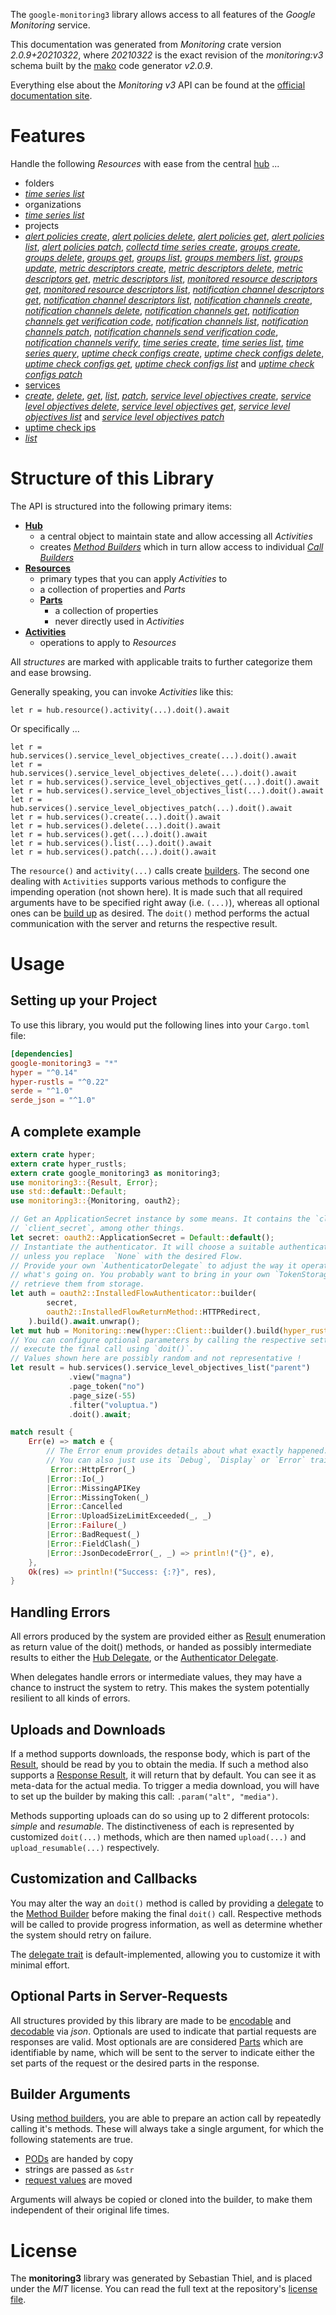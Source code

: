 <!---
DO NOT EDIT !
This file was generated automatically from 'src/mako/api/README.md.mako'
DO NOT EDIT !
-->
The `google-monitoring3` library allows access to all features of the *Google Monitoring* service.

This documentation was generated from *Monitoring* crate version *2.0.9+20210322*, where *20210322* is the exact revision of the *monitoring:v3* schema built by the [mako](http://www.makotemplates.org/) code generator *v2.0.9*.

Everything else about the *Monitoring* *v3* API can be found at the
[official documentation site](https://cloud.google.com/monitoring/api/).
# Features

Handle the following *Resources* with ease from the central [hub](https://docs.rs/google-monitoring3/2.0.9+20210322/google_monitoring3/Monitoring) ... 

* folders
 * [*time series list*](https://docs.rs/google-monitoring3/2.0.9+20210322/google_monitoring3/api::FolderTimeSeryListCall)
* organizations
 * [*time series list*](https://docs.rs/google-monitoring3/2.0.9+20210322/google_monitoring3/api::OrganizationTimeSeryListCall)
* projects
 * [*alert policies create*](https://docs.rs/google-monitoring3/2.0.9+20210322/google_monitoring3/api::ProjectAlertPolicyCreateCall), [*alert policies delete*](https://docs.rs/google-monitoring3/2.0.9+20210322/google_monitoring3/api::ProjectAlertPolicyDeleteCall), [*alert policies get*](https://docs.rs/google-monitoring3/2.0.9+20210322/google_monitoring3/api::ProjectAlertPolicyGetCall), [*alert policies list*](https://docs.rs/google-monitoring3/2.0.9+20210322/google_monitoring3/api::ProjectAlertPolicyListCall), [*alert policies patch*](https://docs.rs/google-monitoring3/2.0.9+20210322/google_monitoring3/api::ProjectAlertPolicyPatchCall), [*collectd time series create*](https://docs.rs/google-monitoring3/2.0.9+20210322/google_monitoring3/api::ProjectCollectdTimeSeryCreateCall), [*groups create*](https://docs.rs/google-monitoring3/2.0.9+20210322/google_monitoring3/api::ProjectGroupCreateCall), [*groups delete*](https://docs.rs/google-monitoring3/2.0.9+20210322/google_monitoring3/api::ProjectGroupDeleteCall), [*groups get*](https://docs.rs/google-monitoring3/2.0.9+20210322/google_monitoring3/api::ProjectGroupGetCall), [*groups list*](https://docs.rs/google-monitoring3/2.0.9+20210322/google_monitoring3/api::ProjectGroupListCall), [*groups members list*](https://docs.rs/google-monitoring3/2.0.9+20210322/google_monitoring3/api::ProjectGroupMemberListCall), [*groups update*](https://docs.rs/google-monitoring3/2.0.9+20210322/google_monitoring3/api::ProjectGroupUpdateCall), [*metric descriptors create*](https://docs.rs/google-monitoring3/2.0.9+20210322/google_monitoring3/api::ProjectMetricDescriptorCreateCall), [*metric descriptors delete*](https://docs.rs/google-monitoring3/2.0.9+20210322/google_monitoring3/api::ProjectMetricDescriptorDeleteCall), [*metric descriptors get*](https://docs.rs/google-monitoring3/2.0.9+20210322/google_monitoring3/api::ProjectMetricDescriptorGetCall), [*metric descriptors list*](https://docs.rs/google-monitoring3/2.0.9+20210322/google_monitoring3/api::ProjectMetricDescriptorListCall), [*monitored resource descriptors get*](https://docs.rs/google-monitoring3/2.0.9+20210322/google_monitoring3/api::ProjectMonitoredResourceDescriptorGetCall), [*monitored resource descriptors list*](https://docs.rs/google-monitoring3/2.0.9+20210322/google_monitoring3/api::ProjectMonitoredResourceDescriptorListCall), [*notification channel descriptors get*](https://docs.rs/google-monitoring3/2.0.9+20210322/google_monitoring3/api::ProjectNotificationChannelDescriptorGetCall), [*notification channel descriptors list*](https://docs.rs/google-monitoring3/2.0.9+20210322/google_monitoring3/api::ProjectNotificationChannelDescriptorListCall), [*notification channels create*](https://docs.rs/google-monitoring3/2.0.9+20210322/google_monitoring3/api::ProjectNotificationChannelCreateCall), [*notification channels delete*](https://docs.rs/google-monitoring3/2.0.9+20210322/google_monitoring3/api::ProjectNotificationChannelDeleteCall), [*notification channels get*](https://docs.rs/google-monitoring3/2.0.9+20210322/google_monitoring3/api::ProjectNotificationChannelGetCall), [*notification channels get verification code*](https://docs.rs/google-monitoring3/2.0.9+20210322/google_monitoring3/api::ProjectNotificationChannelGetVerificationCodeCall), [*notification channels list*](https://docs.rs/google-monitoring3/2.0.9+20210322/google_monitoring3/api::ProjectNotificationChannelListCall), [*notification channels patch*](https://docs.rs/google-monitoring3/2.0.9+20210322/google_monitoring3/api::ProjectNotificationChannelPatchCall), [*notification channels send verification code*](https://docs.rs/google-monitoring3/2.0.9+20210322/google_monitoring3/api::ProjectNotificationChannelSendVerificationCodeCall), [*notification channels verify*](https://docs.rs/google-monitoring3/2.0.9+20210322/google_monitoring3/api::ProjectNotificationChannelVerifyCall), [*time series create*](https://docs.rs/google-monitoring3/2.0.9+20210322/google_monitoring3/api::ProjectTimeSeryCreateCall), [*time series list*](https://docs.rs/google-monitoring3/2.0.9+20210322/google_monitoring3/api::ProjectTimeSeryListCall), [*time series query*](https://docs.rs/google-monitoring3/2.0.9+20210322/google_monitoring3/api::ProjectTimeSeryQueryCall), [*uptime check configs create*](https://docs.rs/google-monitoring3/2.0.9+20210322/google_monitoring3/api::ProjectUptimeCheckConfigCreateCall), [*uptime check configs delete*](https://docs.rs/google-monitoring3/2.0.9+20210322/google_monitoring3/api::ProjectUptimeCheckConfigDeleteCall), [*uptime check configs get*](https://docs.rs/google-monitoring3/2.0.9+20210322/google_monitoring3/api::ProjectUptimeCheckConfigGetCall), [*uptime check configs list*](https://docs.rs/google-monitoring3/2.0.9+20210322/google_monitoring3/api::ProjectUptimeCheckConfigListCall) and [*uptime check configs patch*](https://docs.rs/google-monitoring3/2.0.9+20210322/google_monitoring3/api::ProjectUptimeCheckConfigPatchCall)
* [services](https://docs.rs/google-monitoring3/2.0.9+20210322/google_monitoring3/api::Service)
 * [*create*](https://docs.rs/google-monitoring3/2.0.9+20210322/google_monitoring3/api::ServiceCreateCall), [*delete*](https://docs.rs/google-monitoring3/2.0.9+20210322/google_monitoring3/api::ServiceDeleteCall), [*get*](https://docs.rs/google-monitoring3/2.0.9+20210322/google_monitoring3/api::ServiceGetCall), [*list*](https://docs.rs/google-monitoring3/2.0.9+20210322/google_monitoring3/api::ServiceListCall), [*patch*](https://docs.rs/google-monitoring3/2.0.9+20210322/google_monitoring3/api::ServicePatchCall), [*service level objectives create*](https://docs.rs/google-monitoring3/2.0.9+20210322/google_monitoring3/api::ServiceServiceLevelObjectiveCreateCall), [*service level objectives delete*](https://docs.rs/google-monitoring3/2.0.9+20210322/google_monitoring3/api::ServiceServiceLevelObjectiveDeleteCall), [*service level objectives get*](https://docs.rs/google-monitoring3/2.0.9+20210322/google_monitoring3/api::ServiceServiceLevelObjectiveGetCall), [*service level objectives list*](https://docs.rs/google-monitoring3/2.0.9+20210322/google_monitoring3/api::ServiceServiceLevelObjectiveListCall) and [*service level objectives patch*](https://docs.rs/google-monitoring3/2.0.9+20210322/google_monitoring3/api::ServiceServiceLevelObjectivePatchCall)
* [uptime check ips](https://docs.rs/google-monitoring3/2.0.9+20210322/google_monitoring3/api::UptimeCheckIp)
 * [*list*](https://docs.rs/google-monitoring3/2.0.9+20210322/google_monitoring3/api::UptimeCheckIpListCall)




# Structure of this Library

The API is structured into the following primary items:

* **[Hub](https://docs.rs/google-monitoring3/2.0.9+20210322/google_monitoring3/Monitoring)**
    * a central object to maintain state and allow accessing all *Activities*
    * creates [*Method Builders*](https://docs.rs/google-monitoring3/2.0.9+20210322/google_monitoring3/client::MethodsBuilder) which in turn
      allow access to individual [*Call Builders*](https://docs.rs/google-monitoring3/2.0.9+20210322/google_monitoring3/client::CallBuilder)
* **[Resources](https://docs.rs/google-monitoring3/2.0.9+20210322/google_monitoring3/client::Resource)**
    * primary types that you can apply *Activities* to
    * a collection of properties and *Parts*
    * **[Parts](https://docs.rs/google-monitoring3/2.0.9+20210322/google_monitoring3/client::Part)**
        * a collection of properties
        * never directly used in *Activities*
* **[Activities](https://docs.rs/google-monitoring3/2.0.9+20210322/google_monitoring3/client::CallBuilder)**
    * operations to apply to *Resources*

All *structures* are marked with applicable traits to further categorize them and ease browsing.

Generally speaking, you can invoke *Activities* like this:

```Rust,ignore
let r = hub.resource().activity(...).doit().await
```

Or specifically ...

```ignore
let r = hub.services().service_level_objectives_create(...).doit().await
let r = hub.services().service_level_objectives_delete(...).doit().await
let r = hub.services().service_level_objectives_get(...).doit().await
let r = hub.services().service_level_objectives_list(...).doit().await
let r = hub.services().service_level_objectives_patch(...).doit().await
let r = hub.services().create(...).doit().await
let r = hub.services().delete(...).doit().await
let r = hub.services().get(...).doit().await
let r = hub.services().list(...).doit().await
let r = hub.services().patch(...).doit().await
```

The `resource()` and `activity(...)` calls create [builders][builder-pattern]. The second one dealing with `Activities` 
supports various methods to configure the impending operation (not shown here). It is made such that all required arguments have to be 
specified right away (i.e. `(...)`), whereas all optional ones can be [build up][builder-pattern] as desired.
The `doit()` method performs the actual communication with the server and returns the respective result.

# Usage

## Setting up your Project

To use this library, you would put the following lines into your `Cargo.toml` file:

```toml
[dependencies]
google-monitoring3 = "*"
hyper = "^0.14"
hyper-rustls = "^0.22"
serde = "^1.0"
serde_json = "^1.0"
```

## A complete example

```Rust
extern crate hyper;
extern crate hyper_rustls;
extern crate google_monitoring3 as monitoring3;
use monitoring3::{Result, Error};
use std::default::Default;
use monitoring3::{Monitoring, oauth2};

// Get an ApplicationSecret instance by some means. It contains the `client_id` and 
// `client_secret`, among other things.
let secret: oauth2::ApplicationSecret = Default::default();
// Instantiate the authenticator. It will choose a suitable authentication flow for you, 
// unless you replace  `None` with the desired Flow.
// Provide your own `AuthenticatorDelegate` to adjust the way it operates and get feedback about 
// what's going on. You probably want to bring in your own `TokenStorage` to persist tokens and
// retrieve them from storage.
let auth = oauth2::InstalledFlowAuthenticator::builder(
        secret,
        oauth2::InstalledFlowReturnMethod::HTTPRedirect,
    ).build().await.unwrap();
let mut hub = Monitoring::new(hyper::Client::builder().build(hyper_rustls::HttpsConnector::with_native_roots()), auth);
// You can configure optional parameters by calling the respective setters at will, and
// execute the final call using `doit()`.
// Values shown here are possibly random and not representative !
let result = hub.services().service_level_objectives_list("parent")
             .view("magna")
             .page_token("no")
             .page_size(-55)
             .filter("voluptua.")
             .doit().await;

match result {
    Err(e) => match e {
        // The Error enum provides details about what exactly happened.
        // You can also just use its `Debug`, `Display` or `Error` traits
         Error::HttpError(_)
        |Error::Io(_)
        |Error::MissingAPIKey
        |Error::MissingToken(_)
        |Error::Cancelled
        |Error::UploadSizeLimitExceeded(_, _)
        |Error::Failure(_)
        |Error::BadRequest(_)
        |Error::FieldClash(_)
        |Error::JsonDecodeError(_, _) => println!("{}", e),
    },
    Ok(res) => println!("Success: {:?}", res),
}

```
## Handling Errors

All errors produced by the system are provided either as [Result](https://docs.rs/google-monitoring3/2.0.9+20210322/google_monitoring3/client::Result) enumeration as return value of
the doit() methods, or handed as possibly intermediate results to either the 
[Hub Delegate](https://docs.rs/google-monitoring3/2.0.9+20210322/google_monitoring3/client::Delegate), or the [Authenticator Delegate](https://docs.rs/yup-oauth2/*/yup_oauth2/trait.AuthenticatorDelegate.html).

When delegates handle errors or intermediate values, they may have a chance to instruct the system to retry. This 
makes the system potentially resilient to all kinds of errors.

## Uploads and Downloads
If a method supports downloads, the response body, which is part of the [Result](https://docs.rs/google-monitoring3/2.0.9+20210322/google_monitoring3/client::Result), should be
read by you to obtain the media.
If such a method also supports a [Response Result](https://docs.rs/google-monitoring3/2.0.9+20210322/google_monitoring3/client::ResponseResult), it will return that by default.
You can see it as meta-data for the actual media. To trigger a media download, you will have to set up the builder by making
this call: `.param("alt", "media")`.

Methods supporting uploads can do so using up to 2 different protocols: 
*simple* and *resumable*. The distinctiveness of each is represented by customized 
`doit(...)` methods, which are then named `upload(...)` and `upload_resumable(...)` respectively.

## Customization and Callbacks

You may alter the way an `doit()` method is called by providing a [delegate](https://docs.rs/google-monitoring3/2.0.9+20210322/google_monitoring3/client::Delegate) to the 
[Method Builder](https://docs.rs/google-monitoring3/2.0.9+20210322/google_monitoring3/client::CallBuilder) before making the final `doit()` call. 
Respective methods will be called to provide progress information, as well as determine whether the system should 
retry on failure.

The [delegate trait](https://docs.rs/google-monitoring3/2.0.9+20210322/google_monitoring3/client::Delegate) is default-implemented, allowing you to customize it with minimal effort.

## Optional Parts in Server-Requests

All structures provided by this library are made to be [encodable](https://docs.rs/google-monitoring3/2.0.9+20210322/google_monitoring3/client::RequestValue) and 
[decodable](https://docs.rs/google-monitoring3/2.0.9+20210322/google_monitoring3/client::ResponseResult) via *json*. Optionals are used to indicate that partial requests are responses 
are valid.
Most optionals are are considered [Parts](https://docs.rs/google-monitoring3/2.0.9+20210322/google_monitoring3/client::Part) which are identifiable by name, which will be sent to 
the server to indicate either the set parts of the request or the desired parts in the response.

## Builder Arguments

Using [method builders](https://docs.rs/google-monitoring3/2.0.9+20210322/google_monitoring3/client::CallBuilder), you are able to prepare an action call by repeatedly calling it's methods.
These will always take a single argument, for which the following statements are true.

* [PODs][wiki-pod] are handed by copy
* strings are passed as `&str`
* [request values](https://docs.rs/google-monitoring3/2.0.9+20210322/google_monitoring3/client::RequestValue) are moved

Arguments will always be copied or cloned into the builder, to make them independent of their original life times.

[wiki-pod]: http://en.wikipedia.org/wiki/Plain_old_data_structure
[builder-pattern]: http://en.wikipedia.org/wiki/Builder_pattern
[google-go-api]: https://github.com/google/google-api-go-client

# License
The **monitoring3** library was generated by Sebastian Thiel, and is placed 
under the *MIT* license.
You can read the full text at the repository's [license file][repo-license].

[repo-license]: https://github.com/Byron/google-apis-rsblob/main/LICENSE.md
